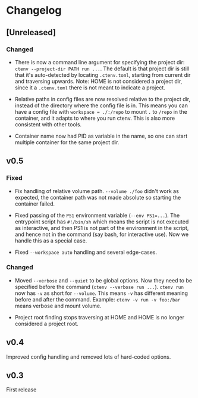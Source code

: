 # Changelog

<!-- https://keepachangelog.com/ -->

## [Unreleased]

### Changed

- There is now a command line argument for specifying the project dir:
  `ctenv --project-dir PATH run ...`. The default is that project dir
  is still that it's auto-detected by locating `.ctenv.toml`, starting
  from current dir and traversing upwards. Note: HOME is not
  considered a project dir, since it a `.ctenv.toml` there is not
  meant to indicate a project.

- Relative paths in config files are now resolved relative to the
  project dir, instead of the directory where the config file is
  in. This means you can have a config file with `workspace =
  ./:/repo` to mount `.` to `/repo` in the container, and it adapts to
  where you run ctenv. This is also more consistent with other tools.

- Container name now had PID as variable in the name, so one can start
  multiple container for the same project dir.


## v0.5

### Fixed

- Fix handling of relative volume path. `--volume ./foo` didn't work
  as expected, the container path was not made absolute so starting
  the container failed.

- Fixed passing of the `PS1` environment variable (`--env
  PS1=...`). The entrypoint script has `#!/bin/sh` which means the
  script is not executed as interactive, and then PS1 is not part of
  the environment in the script, and hence not in the command (say
  bash, for interactive use). Now we handle this as a special case.

- Fixed `--workspace auto` handling and several edge-cases.


### Changed

- Moved `--verbose` and `--quiet` to be global options. Now they need
  to be specified before the command (`ctenv --verbose run ...`).
  `ctenv run` now has `-v` as short for `--volume`. This means `-v`
  has different meaning before and after the command. Example: `ctenv
  -v run -v foo:/bar` means verbose and mount volume.

- Project root finding stops traversing at HOME and HOME is no longer
  considered a project root.


## v0.4

Improved config handling and removed lots of hard-coded options.


## v0.3

First release
